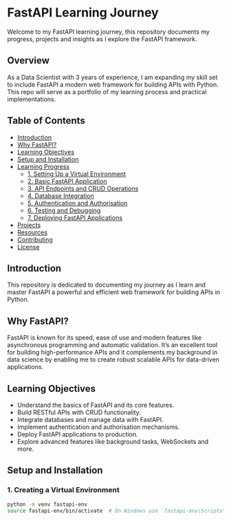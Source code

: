# FastAPI Learning Journey 

Welcome to my FastAPI learning journey, this repository documents my progress, projects and insights as I explore the FastAPI framework. 

## Overview

As a Data Scientist with 3 years of experience, I am expanding my skill set to include FastAPI a modern web framework for building APIs with Python. This repo will serve as a portfolio of my learning process and practical implementations.

## Table of Contents

- [Introduction](#introduction)
- [Why FastAPI?](#why-fastapi)
- [Learning Objectives](#learning-objectives)
- [Setup and Installation](#setup-and-installation)
- [Learning Progress](#learning-progress)
  - [1. Setting Up a Virtual Environment](#1-setting-up-a-virtual-environment)
  - [2. Basic FastAPI Application](#2-basic-fastapi-application)
  - [3. API Endpoints and CRUD Operations](#3-api-endpoints-and-crud-operations)
  - [4. Database Integration](#4-database-integration)
  - [5. Authentication and Authorisation](#5-authentication-and-authorisation)
  - [6. Testing and Debugging](#6-testing-and-debugging)
  - [7. Deploying FastAPI Applications](#7-deploying-fastapi-applications)
- [Projects](#projects)
- [Resources](#resources)
- [Contributing](#contributing)
- [License](#license)

## Introduction

This repository is dedicated to documenting my journey as I learn and master FastAPI a powerful and efficient web framework for building APIs in Python.

## Why FastAPI?

FastAPI is known for its speed, ease of use and modern features like asynchronous programming and automatic validation. It’s an excellent tool for building high-performance APIs and it complements my background in data science by enabling me to create robust scalable APIs for data-driven applications.

## Learning Objectives

- Understand the basics of FastAPI and its core features.
- Build RESTful APIs with CRUD functionality.
- Integrate databases and manage data with FastAPI.
- Implement authentication and authorisation mechanisms.
- Deploy FastAPI applications to production.
- Explore advanced features like background tasks, WebSockets and more.

## Setup and Installation

### 1. Creating a Virtual Environment

```bash
python -m venv fastapi-env
source fastapi-env/bin/activate  # On Windows use `fastapi-env\Scripts\activate`

